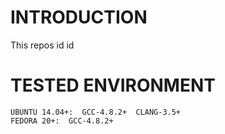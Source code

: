 INTRODUCTION
============
This repos id id

TESTED ENVIRONMENT
==================
```
UBUNTU 14.04+:  GCC-4.8.2+  CLANG-3.5+
FEDORA 20+:  GCC-4.8.2+
```

